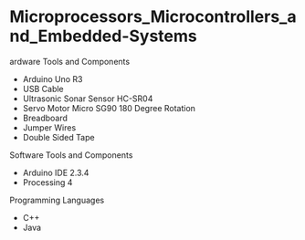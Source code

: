 # Microprocessors_Microcontrollers_and_Embedded-Systems
ardware Tools and Components
- Arduino Uno R3
- USB Cable
- Ultrasonic Sonar Sensor HC-SR04
- Servo Motor Micro SG90 180 Degree Rotation
- Breadboard
- Jumper Wires
- Double Sided Tape
  
Software Tools and Components
- Arduino IDE 2.3.4
- Processing 4
  
Programming Languages
- C++
- Java
